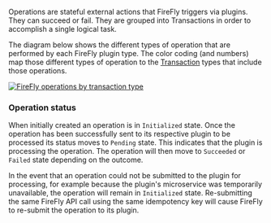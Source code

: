 Operations are stateful external actions that FireFly triggers via plugins. They can succeed or fail.
They are grouped into Transactions in order to accomplish a single logical task.

The diagram below shows the different types of operation that are performed by each
FireFly plugin type. The color coding (and numbers) map those different types of operation
to the [Transaction](./transaction.html) types that include those operations.

[![FireFly operations by transaction type](../../images/operations_by_transaction_type.jpg)](../../images/operations_by_transaction_type.jpg)

### Operation status

When initially created an operation is in `Initialized` state. Once the operation has been successfully sent to its respective plugin to be processed its
status moves to `Pending` state. This indicates that the plugin is processing the operation. The operation will then move to `Succeeded` or `Failed`
state depending on the outcome.

In the event that an operation could not be submitted to the plugin for processing, for example because the plugin's microservice was temporarily
unavailable, the operation will remain in `Initialized` state. Re-submitting the same FireFly API call using the same idempotency key will cause FireFly
to re-submit the operation to its plugin.
